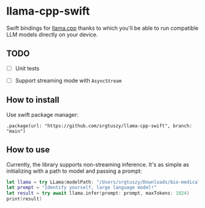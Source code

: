# llama-cpp-swift

Swift bindings for [llama.cpp](https://github.com/ggerganov/llama.cpp) thanks to which you'll be able to run compatible LLM models directly on your device.

## TODO

- [ ] Unit tests

- [ ] Support streaming mode with `AsyncStream`

## How to install

Use swift package manager:

```
.package(url: "https://github.com/srgtuszy/llama-cpp-swift", branch: "main")
```

## How to use

Currently, the library supports non-streaming inference. It's as simple as initializing with a path to model and passing a prompt:

```swift
let llama = try LLama(modelPath: "/Users/srgtuszy/Downloads/bio-medical-llama-3-8b-q4_k_m.gguf")
let prompt = "Identify yourself, large language model!"
let result = try await llama.infer(prompt: prompt, maxTokens: 1024)
print(result)
```

